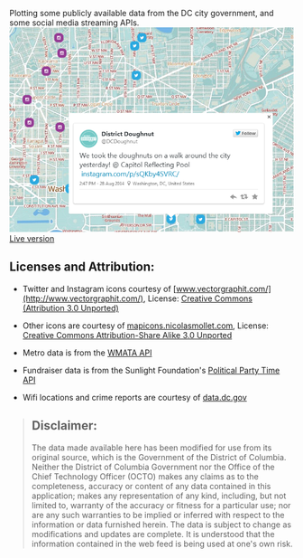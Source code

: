 Plotting some publicly available data from the DC city government, and some social media streaming APIs.
![](/public/images/dcmap_ss.png "screen")
[Live version](http://dcmap.herokuapp.com)

Licenses and Attribution:
-------------------------
- Twitter and Instagram icons courtesy of [www.vectorgraphit.com/](http://www.vectorgraphit.com/), 
    License: [Creative Commons (Attribution 3.0 Unported)](http://creativecommons.org/licenses/by/3.0/)

- Other icons are courtesy of [mapicons.nicolasmollet.com](http://mapicons.nicolasmollet.com/), 
    License: [Creative Commons Attribution-Share Alike 3.0 Unported](http://creativecommons.org/licenses/by-sa/3.0/)

- Metro data is from the [WMATA API](http://developer.wmata.com/)

- Fundraiser data is from the Sunlight Foundation's [Political Party Time API](http://tryit.sunlightfoundation.com/partytime)

- Wifi locations and crime reports are courtesy of [data.dc.gov](http://data.dc.gov) 

> ## Disclaimer:
> The data made available here has been modified for use from its original 
> source, which is the Government of the District of Columbia. Neither the 
> District of Columbia Government nor the Office of the Chief Technology 
> Officer (OCTO) makes any claims as to the completeness, accuracy or 
> content of any data contained in this application; makes any 
> representation of any kind, including, but not limited to, warranty of 
> the accuracy or fitness for a particular use; nor are any such warranties 
> to be implied or inferred with respect to the information or data 
> furnished herein. The data is subject to change as modifications and 
> updates are complete. It is understood that the information contained in 
> the web feed is being used at one's own risk.
